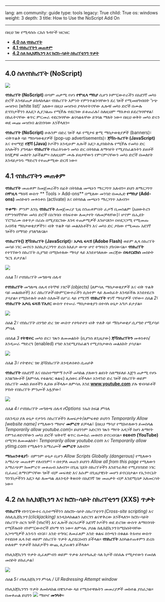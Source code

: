 

---

lang: am
community: guide
type: tools
legacy: True
child: True
os: windows
weight: 3
depth: 3
title: How to Use the NoScript Add On

---

በዚህ ገጽ የሚዳሰሱ ርእሰ ጉዳዮች ዝርዝር 

- [**4.0 ስለ ኖስክሪፕት**](#4.0)
- [**4.1 ኖስክሪፕትን መጠቀም**](#4.1)
- [**4.2 ስለ ክሊክጃኪንግ እና ክሮስ-ሳይት ስክሪፕቲንግ ጥቃት**](#4.2)

-------


<a name="4.0"></a>
## 4.0 ስለኖስክሪፕት (NoScript) ##

![](/sites/securityinabox.org/files/u9/noscript.png)


**ኖስክሪፕት (NoScript)** በጣም ጠቃሚ የሆነ **የሞዚላ ማከያ** ሲሆን ኮምፒውተራችን በአደገኛ መካነ ድሮች እንዳይጠቃ ይከላከላል። ኖስክሪፕት እምነት የምንጥልንባቸውን ደረ ገጾች የሚመዘግብበት  ‘ነጭ መዝገብ (white list)’ አለው። በዚህ መዝገብ ያላካተትናቸው ሌሎቹ መካነ ድሮች በሙሉ ደኅንነታችንን ለአደጋ ሊያጋልጡ የሚችሉ ተደርገው ይቆጠራሉ፤ ስለዚህም ማእቀብ ይደረግባቸዋል፤ በከፈትናቸው ቁጥር ምርመራ ተደርጎባቸው ልናሳልፋቸው ይገባል ማለት ነው። በዚህ ወቅት መካነ ድሩን ወደ መጩ መዝገብ ልናስገባው እንችላለን። 


**ኖስክሪፕት (NoScript)**  ሁሉንም በድረ ገጾች ላይ የሚታዩ ቋሚ ማስታወቂያዎች (banners)፣ ብቅጥልቅ ባይ ማስጣወቂያዎች (pop-up advertisements)፣ **ጃቫስ-ክሪፕት (JavaScript)** እና ተዛማጅ **የጃቫ (Java)** ኮዶችን እንዲሁም ሌሎች አደጋ ሊያስከትሉ የሚችሉ የመካነ ድር አካሎችን ያግዳል። **ኖስክሪፕት** የከፈትነውን መካነ ድር በትክክል ለማሳየት የሚያስፈልጉትን ይዘቶች ከጎጂዎቹ መለየት አይችልም። ስለዚህም ሙሉ ይዘታቸውን የምናምናቸውን መካነ ድሮች በመለየት እንዳይታገዱ ማድረግ የተጠቃሚው ድርሻ ነው።   


<a name="4.1"></a>
## 4.1 ኖስክሪፕትን መጠቀም ##

**ኖስክሪፕት** መጠቀም ከመጀመራችን በፊት በትክክል መጫኑን ማረጋገጥ አለብን። ይህን ለማረጋገጥ **በሞዚላ** ማሰሻ ውስጥ ** Tools > Add-ons** በሚለው መንገድ በመሔድ **የማከያ (Add-ons)** መስኮቱን መቀስቀስ (activate) እና በትክክል መጫኑን ማረጋገጥ አለብን።

**ጥቆማ**፦ ምንም እንኳ **ኖስክሪፕት** ለመጀመሪያ ጊዜ  ስንጠቀምበት ፈታኝ ቢመስልም (አዘውትረን የምንጎበኛቸው መካነ ድሮች በአግባቡ ተከፍተው ለመታየት ባለመቻላቸው)፤ ሆኖም በሒደት ፕሮግራሙ በቀጥታ በራሱ በሚያደርገው እገዳ ተጠቃሚዎች እንሆናለን። በተደጋጋሚ የሚመጡ አብሻቂ ማስታወቂያዎችን፣ ብቅ ጥልቅ ባይ መልእክቶችን እና መካነ ድር ታከው የሚመጡ አደገኛ ገጾችን በማገድ ያገለግለናል።  

**ኖስክሪፕት()** **ጃቫስክሪፕት (JavaScript)**፣ **አዶቤ ፍላሽ (Adobe Flash)** ወይም ሊላ ስክሪፕት መሳይ ነገር መኖሩን እስኪያረጋግጥ ድረስ ከእይታ ውጭ ሆኖ ተግባሩን ያከናውናል። **ኖስክሪፕት** የተገኘውን ስክሪፕት ሲያግድ በሚከተለው ማሳያ ላይ እንደተገለጸው መረጃው **በፋየርፎክስ** መስኮት ግርጌ ይታያል፤

![](/sbox/screen/firefox-en/37.png)

*ስእል 1፤ የኖስክሪፕት መግለጫ ሰሌዳ*

**የኖስክሪፕት** መግለጫ ሰሌዳ የትኞቹ *ነገሮች (objects)* (ለምሳሌ ማስታወቂያዎች እና ብቅ ጥልቅ ባይ መልዕክቶች) እና *ስክሪፕቶች* በኮምፒውተራችን ሲስተም ላይ ለመከፈት እንዳይችሉ  እንደተደረጉ ያሳያል። የሚከተሉት ሁለት ስእሎች በሥራ ላይ የሚገኝ **ኖስክሪፕት** ዋነኛ ማሳያዎች ናቸው።  *ስእል 2*፤ **ኖስክሪፕት** **አዶቤ ፍላሽ ፕሌየር** ውስጥ የተሠራ ማስታወቂያን በተሳካ ሁኔታ አግዶ ይታያል። 

![](/sbox/screen/firefox-en/38.png)

*ስዕል 2፤ ኖስክሪፕት በንግድ ድረ ገጽ ውስጥ የተካተተን ብቅ ጥለቅ ባይ ማስታወቂያ ሲያግድ የሚያሳይ ምሳሌ*


*በስእል 3*   **የትዊተር** መካነ ድር፣ ገጹን ለመመልከት (ቢያንስ ለጊዜያው) **ጃቫስክሪፕትን** መቀስቀስ/እንዲሠራ ማድረግ (enabled) የግድ እንደሚያስፈልግ የሚያስታውስ መልእክት ያሳያል። 

![](/sbox/screen/firefox-en/39.png)

*ስእል 3፤ የትዊተር ገጽ ጃቫስክሪፕት እንዲቀሰቀስ ሲጠይቅ*


**ኖስክሪፕት** በአደገኛ እና በአስተማምኝ ኮዶች መካከል ያለውን ልዩነት ስለማይለይ እጅግ ጠቃሚ የሆኑ አገልግሎቶች (ለምሳሌ የቱልባር ቁልፍ) ሊሰወሩ ይችላሉ። አንዳንድ ድረ ገጾች ስክሪፕት ወይም ስክሪፕት መለስ ይዘቶችን ሊይዙ ይችላሉ። ለምሳሌ እንደ **www.youtube.com** ያሉ ዌብሳይቶች ሦስት የስክሪፕት ምንጮች አሏቸው፤


![](/sbox/screen/firefox-en/40.png)

*ስእል 4፤ የኖስክሪፕት መግለጫ ሰሌዳ የOptions ንኡስ ክፍል ምሳሌ*


በእንዲህ ያለ ሁኔታ የታገዱ ስክሪፕቶችን ለመፍታት/ለምፍቀድ  ይህንን *Temporarily Allow [website name]* የሚለውን ማዘዣ **መምረጥ** ይቻላል፤ (በዚህ ማሳያ የሚከተለውን ይመስላል *Temporarily allow youtube.com*)። ይህንንም አድርገን ገጹን ማየት አዳጋች ከሆነ ለማየት የምንፈቀድናቸውን መካነ ድሮች ዝቅተኛ ቁጥር በሙከራ መወሰን ይኖርብናል። **ዩቲዩብን (YouTube)** በሚገባ ለመመልከት፣ *Temporarily allow youtube.com* እና *Temporarily allow ytimg.com* የሚሉትን አማራጮች **መምረጥ** አለብን።


**ማስጠንቀቂያ!**፦ በምንም ሁኔታ ቢሆን *Allow Scripts Globally (dangerous)* የሚለውን አማራጭ መጠቀም የለብንም፤ ። በተቻለ መጠን ይህንን *Allow all from this page* የሚለውን አማራጭም ከመምረጥ መቆጠብ አለብን። በጊዜ ሂደት ስክሪፕቶችን እንድንፈቅድ የሚያስገድድ ነገር ቢፈጠር ለማናምናቸው ገጾች ብቻ መፍቀድ እና እሱም በጊዜያዊነት መሆን ይኖርበታል። የኢንተርኔት ግንኙነታችንን አደጋ ላይ ለመጣል *ለአንዲት* ቅጽበት በአደገኛ ገጽ መጠቃት ብቻ እንደሚበቃ አለመርሳት ነው። 


<a name="4.2"></a>
## 4.2 ስለ ክሊክጃኪንግ እና ክሮስ-ሳይት ስክሪፕቲንግ (XXS) ጥቃት ##

**ኖስክሪፕት** የኮንፒውተሩ ሲስተማችንን *ከክሮስ-ሳይት ስክሪፕቲንግ (Cross-site scripting)* እና *ከክሊኪጃኪንግ (clickjacking)* እንዲከላከልልን አድርገን ልናዋቅረው እንችላለን። ክሮስ-ሳይት ስክሪፕት ሰርጎ ገቦች (ሃከሮች) እና ሌሎች ሰርሳሪዎች አደገኛ ኮዶችን ወደ ድረገጽ ውስጥ ለማስገባት የሚችሉበት የኮምፒውተሮች ደካማ ጎን ነው። ለምሳሌ ያህል *ክሊክጃኪንግ* ከሚከሰትባቸው አጋጣሚዎች አንዱን ብናይ፣ አንድ ተግባር ለመፈጸም አንድ ቁልፍ ስንጫን በቁልፉ ትእዛዝ ውስጥ የተደበቀ ሌላ ኮድ ወይም ስክሪፕት ጥቃት ሊያደርስብን ይችላል።  **ኖስክሪፕት** እስካልተጠቀምን ድረስ ሁለቱም ጥቃቶች ከእይታችን ውጪ ሊያጠቁን ይችላሉ። 

የክሊክጃኪንግ ጥቃት ሲፈጸምብን ወይም ጥቃቱ እየተካሔድ ሳለ ከታች በስእሉ የሚታየውን የመሰለ መስኮት ይከፈታል፤

![](/sbox/screen/firefox-en/41.png)

*ስዕል 5፤ የክሊክጃኪንግ ምሳሌ / UI Redressing Attempt window* 


የክሊክጃኪንግን ጥቃት ለመከላከል በዊንዶው ላይ የሚስተዋሉትን መመሪያዎች መከተል ያስፈጋል። በመቀጠል ይህንን  ![](/sbox/screen/firefox-en/15.png) ማዘዣ **መንካት**።


